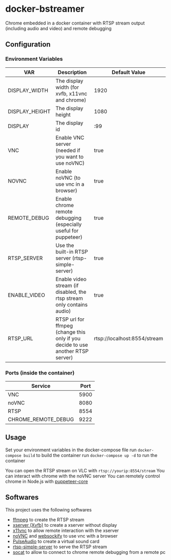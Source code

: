 # docker-bstreamer

Chrome embedded in a docker container with RTSP stream output (including audio and video) and remote debugging

## Configuration
### Environment Variables

| VAR            | Description                                                                     | Default Value                |
|----------------|---------------------------------------------------------------------------------|------------------------------|
| DISPLAY_WIDTH  | The display width (for xvfb, x11vnc and chrome)                                 | 1920                         |
| DISPLAY_HEIGHT | The display height                                                              | 1080                         |
| DISPLAY        | The display id                                                                  | :99                          |
| VNC            | Enable VNC server (needed if you want to use noVNC)                             | true                         |
| NOVNC          | Enable noVNC (to use vnc in a browser)                                          | true                         |
| REMOTE_DEBUG   | Enable chrome remote debugging (especially useful for puppeteer)                | true                         |
| RTSP_SERVER    | Use the built-in RTSP server (rtsp-simple-server)                               | true                         |
| ENABLE_VIDEO   | Enable video stream (if disabled, the rtsp stream only contains audio)          | true                         |
| RTSP_URL       | RTSP url for ffmpeg (change this only if you decide to use another RTSP server) | rtsp://localhost:8554/stream |

### Ports (inside the container)
| Service             | Port |
|---------------------|------|
| VNC                 | 5900 |
| noVNC               | 8080 |
| RTSP                | 8554 |
| CHROME_REMOTE_DEBUG | 9222 |

## Usage
Set your environment variables in the docker-compose file
run `docker-compose build` to build the container
run `docker-compose up -d` to run the container

You can open the RTSP stream on VLC with `rtsp://yourip:8554/stream`
You can interact with chrome with the noVNC server 
You can remotely control chrome in Node.js with [puppeteer-core](https://github.com/puppeteer/puppeteer)

## Softwares
This project uses the following softwares
 - [ffmpeg](https://github.com/FFmpeg/FFmpeg) to create the RTSP stream
 - [xserver (Xvfb)](https://gitlab.freedesktop.org/xorg/xserver) to create a xserver without display
 - [x11vnc](https://github.com/LibVNC/x11vnc) to allow remote interaction with the xserver
 - [noVNC](https://github.com/novnc/noVNC) and [websockify](https://github.com/novnc/websockify) to use vnc with a browser
 - [PulseAudio](https://www.freedesktop.org/wiki/Software/PulseAudio/) to create a virtual sound card
 - [rtsp-simple-server](https://github.com/aler9/rtsp-simple-server/) to serve the RTSP stream
 - [socat](http://www.dest-unreach.org/socat/) to allow to connect to chrome remote debugging from a remote pc
 
 
